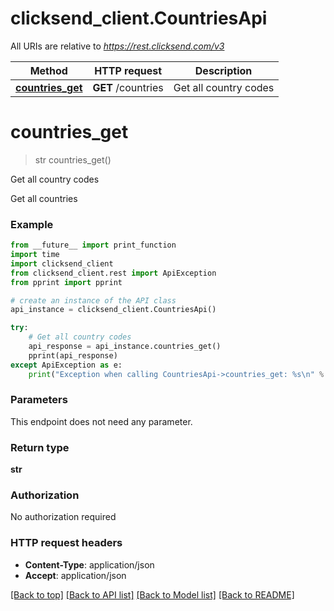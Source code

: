 # clicksend_client.CountriesApi

All URIs are relative to *https://rest.clicksend.com/v3*

Method | HTTP request | Description
------------- | ------------- | -------------
[**countries_get**](CountriesApi.md#countries_get) | **GET** /countries | Get all country codes


# **countries_get**
> str countries_get()

Get all country codes

Get all countries

### Example
```python
from __future__ import print_function
import time
import clicksend_client
from clicksend_client.rest import ApiException
from pprint import pprint

# create an instance of the API class
api_instance = clicksend_client.CountriesApi()

try:
    # Get all country codes
    api_response = api_instance.countries_get()
    pprint(api_response)
except ApiException as e:
    print("Exception when calling CountriesApi->countries_get: %s\n" % e)
```

### Parameters
This endpoint does not need any parameter.

### Return type

**str**

### Authorization

No authorization required

### HTTP request headers

 - **Content-Type**: application/json
 - **Accept**: application/json

[[Back to top]](#) [[Back to API list]](../README.md#documentation-for-api-endpoints) [[Back to Model list]](../README.md#documentation-for-models) [[Back to README]](../README.md)

